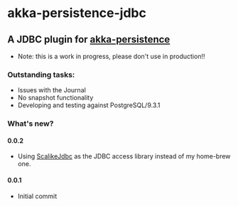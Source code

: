 # akka-persistence-jdbc

## A JDBC plugin for [akka-persistence](http://akka.io)

 * Note: this is a work in progress, please don't use in production!!

### Outstanding tasks:

 - Issues with the Journal
 - No snapshot functionality
 - Developing and testing against PostgreSQL/9.3.1 

### What's new?

#### 0.0.2
 - Using [ScalikeJdbc](http://scalikejdbc.org/) as the JDBC access library instead of my home-brew one. 

#### 0.0.1
 - Initial commit